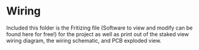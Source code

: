 # Wiring

Included this folder is the Fritizing file (Software to view and modify can be found here for free!) for the project as well as print out of the staked view wiring diagram, the wiring schematic, and PCB exploded view. 
